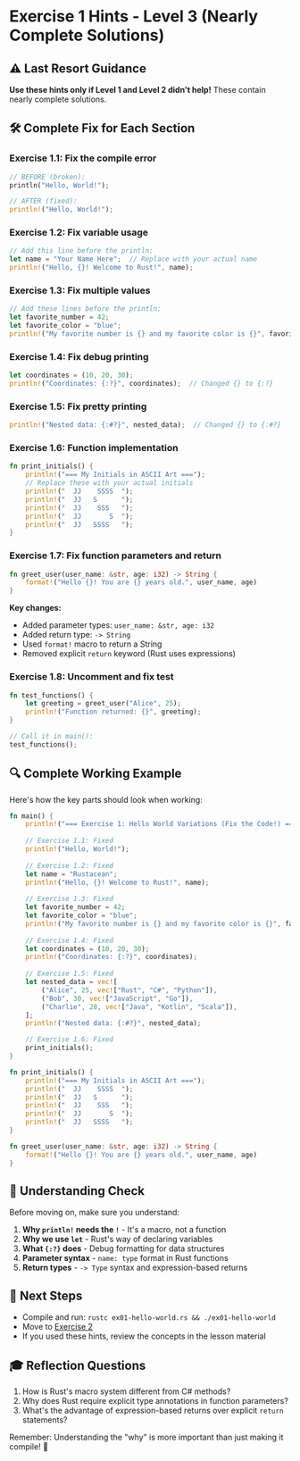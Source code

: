# Exercise 1 Hints - Level 3 (Nearly Complete Solutions)

## ⚠️ Last Resort Guidance

**Use these hints only if Level 1 and Level 2 didn't help!** These contain nearly complete solutions.

## 🛠️ Complete Fix for Each Section

### Exercise 1.1: Fix the compile error
```rust
// BEFORE (broken):
println("Hello, World!");

// AFTER (fixed):
println!("Hello, World!");
```

### Exercise 1.2: Fix variable usage
```rust
// Add this line before the println:
let name = "Your Name Here";  // Replace with your actual name
println!("Hello, {}! Welcome to Rust!", name);
```

### Exercise 1.3: Fix multiple values
```rust
// Add these lines before the println:
let favorite_number = 42;
let favorite_color = "blue";
println!("My favorite number is {} and my favorite color is {}", favorite_number, favorite_color);
```

### Exercise 1.4: Fix debug printing
```rust
let coordinates = (10, 20, 30);
println!("Coordinates: {:?}", coordinates);  // Changed {} to {:?}
```

### Exercise 1.5: Fix pretty printing
```rust
println!("Nested data: {:#?}", nested_data);  // Changed {} to {:#?}
```

### Exercise 1.6: Function implementation
```rust
fn print_initials() {
    println!("=== My Initials in ASCII Art ===");
    // Replace these with your actual initials
    println!("  JJ    SSSS  ");
    println!("  JJ   S      ");
    println!("  JJ    SSS   ");
    println!("  JJ       S  ");
    println!("  JJ   SSSS   ");
}
```

### Exercise 1.7: Fix function parameters and return
```rust
fn greet_user(user_name: &str, age: i32) -> String {
    format!("Hello {}! You are {} years old.", user_name, age)
}
```

**Key changes:**
- Added parameter types: `user_name: &str, age: i32`
- Added return type: `-> String`
- Used `format!` macro to return a String
- Removed explicit `return` keyword (Rust uses expressions)

### Exercise 1.8: Uncomment and fix test
```rust
fn test_functions() {
    let greeting = greet_user("Alice", 25);
    println!("Function returned: {}", greeting);
}

// Call it in main():
test_functions();
```

## 🔍 Complete Working Example

Here's how the key parts should look when working:

```rust
fn main() {
    println!("=== Exercise 1: Hello World Variations (Fix the Code!) ===\n");
    
    // Exercise 1.1: Fixed
    println!("Hello, World!");
    
    // Exercise 1.2: Fixed  
    let name = "Rustacean";
    println!("Hello, {}! Welcome to Rust!", name);
    
    // Exercise 1.3: Fixed
    let favorite_number = 42;
    let favorite_color = "blue";
    println!("My favorite number is {} and my favorite color is {}", favorite_number, favorite_color);
    
    // Exercise 1.4: Fixed
    let coordinates = (10, 20, 30);
    println!("Coordinates: {:?}", coordinates);
    
    // Exercise 1.5: Fixed
    let nested_data = vec![
        ("Alice", 25, vec!["Rust", "C#", "Python"]),
        ("Bob", 30, vec!["JavaScript", "Go"]),
        ("Charlie", 28, vec!["Java", "Kotlin", "Scala"]),
    ];
    println!("Nested data: {:#?}", nested_data);

    // Exercise 1.6: Fixed
    print_initials();
}

fn print_initials() {
    println!("=== My Initials in ASCII Art ===");
    println!("  JJ    SSSS  ");
    println!("  JJ   S      ");
    println!("  JJ    SSS   ");
    println!("  JJ       S  ");
    println!("  JJ   SSSS   ");
}

fn greet_user(user_name: &str, age: i32) -> String {
    format!("Hello {}! You are {} years old.", user_name, age)
}
```

## 🎯 Understanding Check

Before moving on, make sure you understand:

1. **Why `println!` needs the `!`** - It's a macro, not a function
2. **Why we use `let`** - Rust's way of declaring variables  
3. **What `{:?}` does** - Debug formatting for data structures
4. **Parameter syntax** - `name: type` format in Rust functions
5. **Return types** - `-> Type` syntax and expression-based returns

## 🚀 Next Steps

- Compile and run: `rustc ex01-hello-world.rs && ./ex01-hello-world`
- Move to [Exercise 2](ex02-level1.md)
- If you used these hints, review the concepts in the lesson material

## 🎓 Reflection Questions

1. How is Rust's macro system different from C# methods?
2. Why does Rust require explicit type annotations in function parameters?
3. What's the advantage of expression-based returns over explicit `return` statements?

Remember: Understanding the "why" is more important than just making it compile! 🦀
